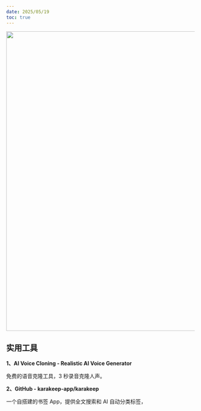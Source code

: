 ```yaml
---
date: 2025/05/19
toc: true
---
```


<img src="https://opengraph.githubassets.com/ba8ddc131f90d490684bd768d7efb7aae3f8fd08899dac1e68ad697bee2bdedd/karakeep-app/karakeep" width="800" />

## 实用工具
**1、AI Voice Cloning - Realistic AI Voice Generator**

免费的语音克隆工具，3 秒录音克隆人声。



**2、GitHub - karakeep-app/karakeep**

一个自搭建的书签 App，提供全文搜索和 AI 自动分类标签，



